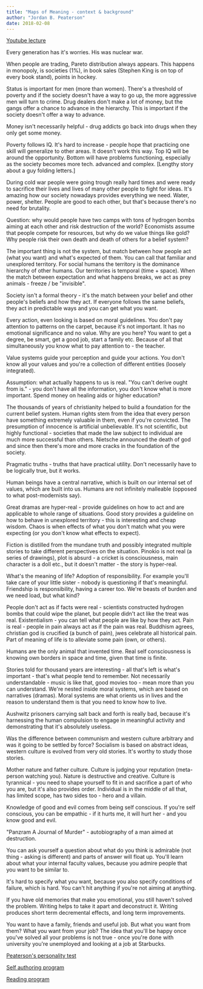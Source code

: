 ```yaml
---
title: "Maps of Meaning - context & background"
author: "Jordan B. Peaterson"
date: 2018-02-08
---
```


[Youtube lecture](https://www.youtube.com/watch?v=I8Xc2_FtpHI&list=PL22J3VaeABQAT-0aSPq-OKOpQlHyR4k5h&index=1)

Every generation has it's worries. His was nuclear war.

When people are trading, Pareto distribution always appears. This happens in monopoly, is societies  (1%), in book sales (Stephen King is on top of every book stand), points in hockey.

Status is important for men (more than women). There's a threshold of poverty and if the society doesn't have a way to go up, the more aggressive men will turn to crime. Drug dealers don't make a lot of money, but the gangs offer a chance to advance in the hierarchy. This is important if the society doesn't offer a way to advance.

Money isn't necessarily helpful - drug addicts go back into drugs when they only get some money.

Poverty follows IQ. It's hard to increase - people hope that practicing one skill will generalize to other areas. It doesn't work this way. Top IQ will be around the opportunity. Bottom will have problems functioning, especially as the society becomes more tech. advanced and complex. [Lengthy story about a guy folding letters.]

During cold war people were going trough really hard times and were ready to sacrifice their lives and lives of many other people to fight for ideas. It's amazing how our society nowadays provides everything we need. Water, power, shelter. People are good to each other, but that's because there's no need for brutality.

Question: why would people have two camps with tons of hydrogen bombs aiming at each other and risk destruction of the world? Economists assume that people compete for resources, but why do we value things like gold? Why people risk their own death and death of others for a belief system?

The important thing is not the system, but match between how people act (what you want) and what's expected of them. You can call that familiar and unexplored territory. For social humans the territory is the dominance hierarchy of other humans. Our territories is temporal (time + space). When the match between expectation and what happens breaks, we act as prey animals - freeze / be "invisible".

Society isn't a formal theory - it's the match between your belief and other people's beliefs and how they act. If everyone follows the same beliefs, they act in predictable ways and you can get what you want.

Every action, even looking is based on moral guidelines. You don't pay attention to patterns on the carpet, because it's not important. It has no emotional significance and no value. Why are you here? You want to get a degree, be smart, get a good job, start a family etc. Because of all that simultaneously you know what to pay attention to - the teacher.

Value systems guide your perception and guide your actions. You don't know all your values and you're a collection of different entities (loosely integrated).

Assumption: what actually happens to us is real. "You can't derive ought from is." - you don't have all the information, you don't know what is more important. Spend money on healing aids or higher education?

The thousands of years of christianity helped to build a foundation for the current belief system. Human rights stem from the idea that every person have something extremely valuable in them, even if you're convicted. The presumption of innocence is artificial unbelievable. It's not scientific, but highly functional - societies that made the law subject to individual are much more successful than others. Nietsche announced the death of god and since then there's more and more cracks in the foundation of the society.

Pragmatic truths - truths that have practical utility. Don't necessarily have to be logically true, but it works.

Human beings have a central narrative, which is built on our internal set of values, which are built into us. Humans are not infinitely malleable (opposed to what post-modernists say).

Great dramas are hyper-real - provide guidelines on how to act and are applicable to whole range of situations. Good story provides a guideline on how to behave in unexplored territory - this is interesting and cheap wisdom. Chaos is when effects of what you don't match what you were expecting (or you don't know what effects to expect).

Fiction is distilled from the mundane truth and possibly integrated multiple stories to take different perspectives on the situation. Pinokio is not real (a series of drawings), plot is absurd - a cricket is consciousness, main character is a doll etc., but it doesn't matter - the story is hyper-real.

What's the meaning of life? Adoption of responsibility. For example you'll take care of your little sister - nobody is questioning if that's meaningful. Friendship is responsibility, having a career too. We're beasts of burden and we need load, but what kind?

People don't act as if facts were real - scientists constructed hydrogen bombs that could wipe the planet, but people didn't act like the treat was real. Existentialism - you can tell what people are like by how they act. Pain is real - people in pain always act as if the pain was real. Buddhism agrees, christian god is crucified (a bunch of pain), jwes celebrate all historical pain. Part of meaning of life is to alleviate some pain (own, or others).

Humans are the only animal that invented time. Real self consciousness is knowing own borders in space and time, given that time is finite.

Stories told for thousand years are interesting - all that's left is what's important - that's what people tend to remember. Not necessarily understandable - music is like that, good movies too - mean more than you can understand. We're nested inside moral systems, which are based on narratives (dramas). Moral systems are what orients us in lives and the reason to understand them is that you need to know how to live.

Aushwitz prisoners carrying salt back and forth is really bad, because it's harnessing the human compulsion to engage in meaningful activity and demonstrating that it's absolutely useless.

Was the difference between communism and western culture arbitrary and was it going to be settled by force? Socialism is based on abstract ideas, western culture is evolved from very old stories. It's worthy to study those stories.

Mother nature and father culture. Culture is judging your reputation (meta-person watching you). Nature is destructive and creative. Culture is tyrannical - you need to shape yourself to fit in and sacrifice a part of who you are, but it's also provides order. Individual is in the middle of all that, has limited scope, has two sides too - hero and a villain.

Knowledge of good and evil comes from being self conscious. If you're self conscious, you can be empathic - if it hurts me, it will hurt her - and you know good and evil.

"Panzram A Journal of Murder" - autobiography of a man aimed at destruction.

You can ask yourself a question about what do you think is admirable (not thing - asking is different) and parts of answer will float up. You'll learn about what your internal faculty values, because you admire people that you want to be similar to.

It's hard to specify what you want, because you also specify conditions of failure, which is hard. You can't hit anything if you're not aiming at anything.

If you have old memories that make you emotional, you still haven't solved the problem. Writing helps to take it apart and deconstruct it. Writing produces short term decremental effects, and long term improvements.

You want to have a family, friends and useful job. But what you want from them? What you want from your job? The idea that you'll be happy once you've solved all your problems is not true - once you're done with university you're unemployed and looking at a job at Starbucks.

[Peaterson's personality test](https://www.understandmyself.com/)

[Self authoring program](https://www.selfauthoring.com/)

[Reading program](http://jordanbpeterson.com/classes/psychology-434/)
